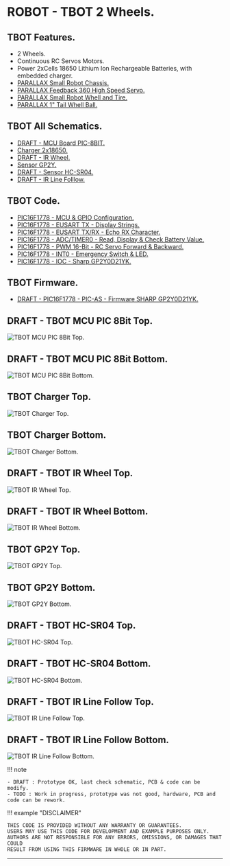 # ROBOT - TBOT 2 Wheels.

## TBOT Features.

- 2 Wheels.
- Continuous RC Servos Motors.
- Power 2xCells 18650 Lithium Ion Rechargeable Batteries, with embedded charger.
- [PARALLAX Small Robot Chassis.](https://www.parallax.com/product/700-00022)
- [PARALLAX Feedback 360 High Speed Servo.](https://www.parallax.com/product/900-00360)
- [PARALLAX Small Robot Whell and Tire.](https://www.parallax.com/product/28114)
- [PARALLAX 1" Tail Whell Ball.](https://www.parallax.com/product/700-00009)

## TBOT All Schematics.

- [DRAFT - MCU Board PIC-8BIT.](https://github.com/tronixio/robot-tbot/)
- [Charger 2x18650.](https://github.com/tronixio/robot-tbot/blob/main/Kicad/charger/extras/schematic.pdf)
- [DRAFT - IR Wheel.](https://github.com/tronixio/robot-tbot/)
- [Sensor GP2Y.](https://github.com/tronixio/robot-tbot/blob/main/Kicad/gp2y/extras/schematic.pdf)
- [DRAFT - Sensor HC-SR04.](https://github.com/tronixio/robot-tbot/)
- [DRAFT - IR Line Folllow.](https://github.com/tronixio/robot-tbot/)

## TBOT Code.

- [PIC16F1778 - MCU & GPIO Configuration.](https://github.com/tronixio/robot-tbot/blob/main/Code/configuration/)
- [PIC16F1778 - EUSART TX - Display Strings.](https://github.com/tronixio/robot-tbot/blob/main/Code/eusart-tx/)
- [PIC16F1778 - EUSART TX/RX - Echo RX Character.](https://github.com/tronixio/robot-tbot/blob/main/Code/eusart-txrx/)
- [PIC16F1778 - ADC/TIMER0 - Read, Display & Check Battery Value.](https://github.com/tronixio/robot-tbot/blob/main/Code/adc/)
- [PIC16F1778 - PWM 16-Bit - RC Servo Forward & Backward.](https://github.com/tronixio/robot-tbot/blob/main/Code/pwm/)
- [PIC16F1778 - INT0 - Emergency Switch & LED.](https://github.com/tronixio/robot-tbot/blob/main/Code/int0/)
- [PIC16F1778 - IOC - Sharp GP2Y0D21YK.](https://github.com/tronixio/robot-tbot/blob/main/Code/gp2y0d21yk/)

## TBOT Firmware.

- [DRAFT - PIC16F1778 - PIC-AS - Firmware SHARP GP2Y0D21YK.](https://github.com/tronixio/robot-tbot/blob/main/MplabX/PICAS-P16F1778-GP2Y0D21YK.X/)

<!--
* [PIC16F1778 - XC8 - Firmware DEBUG.](https://github.com/tronixio/robot-tbot/tree/main/MplabX/XC8-P16F1778-DEBUG.X/)
* [TBOT Firmware - Sharp GP2Y0D21YK.](https://github.com/tronixio/robot-tbot/tree/main/MplabX/PICAS-P16F1778-GP2Y0D21YK.X)
* [TBOT Firmware - Sharp GP2Y0A21YK.](https://github.com/tronixio/robot-tbot/tree/main/MplabX/PICAS-P16F1778-GP2Y0A21YK.X)
* [TBOT Firmware - HC SR04.](https://github.com/tronixio/robot-tbot/tree/main/MplabX/PICAS-P16F1778-HCSR04.X)
-->

## DRAFT - TBOT MCU PIC 8Bit Top.

![TBOT MCU PIC 8Bit Top.](https://raw.githubusercontent.com/tronixio/robot-tbot/main/Kicad/mcu8/extras/top.png)

## DRAFT - TBOT MCU PIC 8Bit Bottom.

![TBOT MCU PIC 8Bit Bottom.](https://raw.githubusercontent.com/tronixio/robot-tbot/main/Kicad/mcu8/extras/bottom.png)

## TBOT Charger Top.

![TBOT Charger Top.](https://raw.githubusercontent.com/tronixio/robot-tbot/main/Kicad/charger/extras/top.png)

## TBOT Charger Bottom.

![TBOT Charger Bottom.](https://raw.githubusercontent.com/tronixio/robot-tbot/main/Kicad/charger/extras/bottom.png)

## DRAFT - TBOT IR Wheel Top.

![TBOT IR Wheel Top.](https://raw.githubusercontent.com/tronixio/robot-tbot/main/Kicad/ir-wheel/extras/top.png)

## DRAFT - TBOT IR Wheel Bottom.

![TBOT IR Wheel Bottom.](https://raw.githubusercontent.com/tronixio/robot-tbot/main/Kicad/ir-wheel/extras/bottom.png)

## TBOT GP2Y Top.

![TBOT GP2Y Top.](https://raw.githubusercontent.com/tronixio/robot-tbot/main/Kicad/gp2y/extras/top.png)

## TBOT GP2Y Bottom.

![TBOT GP2Y Bottom.](https://raw.githubusercontent.com/tronixio/robot-tbot/main/Kicad/gp2y/extras/bottom.png)

## DRAFT - TBOT HC-SR04 Top.

![TBOT HC-SR04 Top.](https://raw.githubusercontent.com/tronixio/robot-tbot/main/Kicad/hc-sr04/extras/top.png)

## DRAFT - TBOT HC-SR04 Bottom.

![TBOT HC-SR04 Bottom.](https://raw.githubusercontent.com/tronixio/robot-tbot/main/Kicad/hc-sr04/extras/bottom.png)

## DRAFT - TBOT IR Line Follow Top.

![TBOT IR Line Follow Top.](https://raw.githubusercontent.com/tronixio/robot-tbot/main/Kicad/ir-line/extras/top.png)

## DRAFT - TBOT IR Line Follow Bottom.

![TBOT IR Line Follow Bottom.](https://raw.githubusercontent.com/tronixio/robot-tbot/main/Kicad/ir-line/extras/bottom.png)

!!! note

```
- DRAFT : Prototype OK, last check schematic, PCB & code can be modify.
- TODO : Work in progress, prototype was not good, hardware, PCB and code can be rework.
```

!!! example "DISCLAIMER"

```
THIS CODE IS PROVIDED WITHOUT ANY WARRANTY OR GUARANTEES.
USERS MAY USE THIS CODE FOR DEVELOPMENT AND EXAMPLE PURPOSES ONLY.
AUTHORS ARE NOT RESPONSIBLE FOR ANY ERRORS, OMISSIONS, OR DAMAGES THAT COULD
RESULT FROM USING THIS FIRMWARE IN WHOLE OR IN PART.
```

---
